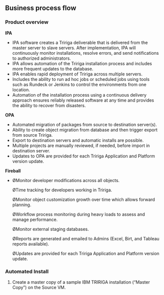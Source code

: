 ## Business process flow

### Product overview

**IPA**

 - IPA software creates a Tririga deliverable that is delivered from the master server to slave servers.  After implementation, IPA will continuously monitor installations, resolve errors, and send notifications to authorized administrators.
 - IPA allows automation of the Tririga installation process and includes more frequent updates to the database.
 - IPA enables rapid deployment of Tririga across multiple servers.
 - Includes the ability to run ad hoc jobs or scheduled jobs using tools such as Rundeck or Jenkins to control the environments from one location.
 - Automation of the installation process using a continuous delivery approach ensures reliably released software at any time and provides the ability to recover from disasters.
 
**OPA**
 - Automated migration of packages from source to destination server(s).
 - Ability to create object migration from database and then trigger export from source Tririga.
 - Export to destination servers and automatic installs are possible.
 - Multiple projects are manually reviewed, if needed, before import in destination server.
 - Updates to OPA are provided for each Tririga Application and Platform version update. 

**Fireball**

 - ØMonitor developer modifications across all objects.
   
   ØTime tracking for developers working in Tririga.
   
   ØMonitor object customization growth over time which allows forward
   planning.
   
   ØWorkflow process monitoring during heavy loads to assess and manage
   performance.
   
   ØMonitor external staging databases.
   
   ØReports are generated and emailed to Admins (Excel, Birt, and
   Tableau reports available).
   
   ØUpdates are provided for each Tririga Application and Platform
   version update.

### Automated Install

 1. Create a master copy of a sample IBM TRIRIGA installation
(“Master Copy”) on the Source VM.


<!--stackedit_data:
eyJoaXN0b3J5IjpbLTEyMTc2ODU0MzksMTI5MzE5ODQ1Ml19
-->